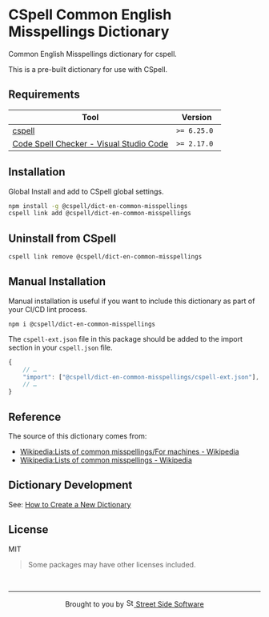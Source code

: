 # CSpell Common English Misspellings Dictionary

Common English Misspellings dictionary for cspell.

This is a pre-built dictionary for use with CSpell.

## Requirements

| Tool                                                                                                                                 | Version      |
| ------------------------------------------------------------------------------------------------------------------------------------ | ------------ |
| [cspell](https://github.com/streetsidesoftware/cspell)                                                                               | `>= 6.25.0 ` |
| [Code Spell Checker - Visual Studio Code](https://marketplace.visualstudio.com/items?itemName=streetsidesoftware.code-spell-checker) | `>= 2.17.0`  |

## Installation

Global Install and add to CSpell global settings.

```sh
npm install -g @cspell/dict-en-common-misspellings
cspell link add @cspell/dict-en-common-misspellings
```

## Uninstall from CSpell

```sh
cspell link remove @cspell/dict-en-common-misspellings
```

## Manual Installation

Manual installation is useful if you want to include this dictionary as part of your CI/CD lint process.

```
npm i @cspell/dict-en-common-misspellings
```

The `cspell-ext.json` file in this package should be added to the import section in your `cspell.json` file.

```javascript
{
    // …
    "import": ["@cspell/dict-en-common-misspellings/cspell-ext.json"],
    // …
}
```

## Reference

The source of this dictionary comes from:

- [Wikipedia:Lists of common misspellings/For machines - Wikipedia](https://en.wikipedia.org/wiki/Wikipedia:Lists_of_common_misspellings/For_machines)
- [Wikipedia:Lists of common misspellings - Wikipedia](https://en.wikipedia.org/wiki/Wikipedia:Lists_of_common_misspellings)

## Dictionary Development

See: [How to Create a New Dictionary](https://github.com/streetsidesoftware/cspell-dicts#how-to-create-a-new-dictionary)

## License

MIT

> Some packages may have other licenses included.

<!--- @@inject: ../../static/footer.md --->

<br/>

---

<p align="center">
Brought to you by <a href="https://streetsidesoftware.com" title="Street Side Software">
<img width="16" alt="Street Side Software Logo" src="https://i.imgur.com/CyduuVY.png" /> Street Side Software
</a>
</p>

<!--- @@inject-end: ../../static/footer.md --->
